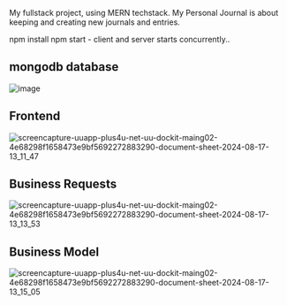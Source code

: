 My fullstack project, using MERN techstack. My Personal Journal is about keeping and creating new journals and entries.

npm install
npm start - client and server starts concurrently..

<h2>mongodb database</h2>

![image](https://github.com/user-attachments/assets/2c3f8b99-1f7c-47af-8f30-dc50ad015ccf)


<h2>Frontend</h2>

![screencapture-uuapp-plus4u-net-uu-dockit-maing02-4e68298f1658473e9bf5692272883290-document-sheet-2024-08-17-13_11_47](https://github.com/user-attachments/assets/f2e31a28-059c-4f31-9a20-7abca6d6ab9e)


<h2>Business Requests</h2>

![screencapture-uuapp-plus4u-net-uu-dockit-maing02-4e68298f1658473e9bf5692272883290-document-sheet-2024-08-17-13_13_53](https://github.com/user-attachments/assets/793bb69b-4c8c-4c1f-9748-347e92dd939d)

<h2>Business Model</h2>

![screencapture-uuapp-plus4u-net-uu-dockit-maing02-4e68298f1658473e9bf5692272883290-document-sheet-2024-08-17-13_15_05](https://github.com/user-attachments/assets/c4a155a2-6a48-401c-af33-7a74cdd377f1)



